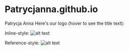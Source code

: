 # Patrycjanna.github.io
Patrycja Anna
Here's our logo (hover to see the title text):

Inline-style: 
![alt text](https://patrycjanna.github.io/UNADJUSTEDNONRAW_thumb_3.jpg "Logo Title Text 1")

Reference-style: 
![alt text][logo]

[logo]: https://patrycjanna.github.io/UNADJUSTEDNONRAW_thumb_3.jpg "Logo Title Text 2"
